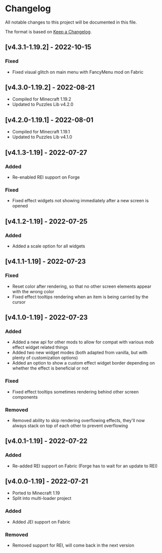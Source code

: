 # Changelog
All notable changes to this project will be documented in this file.

The format is based on [Keep a Changelog].

## [v4.3.1-1.19.2] - 2022-10-15
### Fixed
- Fixed visual glitch on main menu with FancyMenu mod on Fabric

## [v4.3.0-1.19.2] - 2022-08-21
- Compiled for Minecraft 1.19.2
- Updated to Puzzles Lib v4.2.0

## [v4.2.0-1.19.1] - 2022-08-01
- Compiled for Minecraft 1.19.1
- Updated to Puzzles Lib v4.1.0

## [v4.1.3-1.19] - 2022-07-27
### Added
- Re-enabled REI support on Forge
### Fixed
- Fixed effect widgets not showing immediately after a new screen is opened

## [v4.1.2-1.19] - 2022-07-25
### Added
- Added a scale option for all widgets

## [v4.1.1-1.19] - 2022-07-23
### Fixed
- Reset color after rendering, so that no other screen elements appear with the wrong color
- Fixed effect tooltips rendering when an item is being carried by the cursor

## [v4.1.0-1.19] - 2022-07-23
### Added
- Added a new api for other mods to allow for compat with various mob effect widget related things
- Added two new widget modes (both adapted from vanilla, but with plenty of customization options)
- Added an option to show a custom effect widget border depending on whether the effect is beneficial or not
### Fixed
- Fixed effect tooltips sometimes rendering behind other screen components
### Removed
- Removed ability to skip rendering overflowing effects, they'll now always stack on top of each other to prevent overflowing

## [v4.0.1-1.19] - 2022-07-22
### Added
- Re-added REI support on Fabric (Forge has to wait for an update to REI)

## [v4.0.0-1.19] - 2022-07-21
- Ported to Minecraft 1.19
- Split into multi-loader project
### Added
- Added JEI support on Fabric
### Removed
- Removed support for REI, will come back in the next version

[Keep a Changelog]: https://keepachangelog.com/en/1.0.0/
